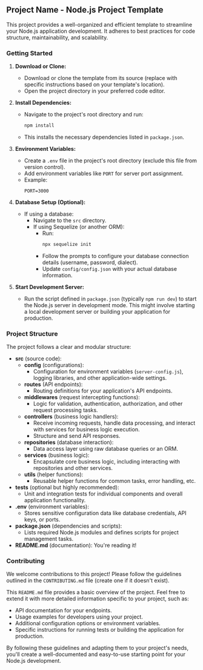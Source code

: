 ## Project Name - Node.js Project Template

This project provides a well-organized and efficient template to streamline your Node.js application development. It adheres to best practices for code structure, maintainability, and scalability.

### Getting Started

1. **Download or Clone:**
   - Download or clone the template from its source (replace with specific instructions based on your template's location).
   - Open the project directory in your preferred code editor.

2. **Install Dependencies:**
   - Navigate to the project's root directory and run:
     ```bash
     npm install
     ```
   - This installs the necessary dependencies listed in `package.json`.

3. **Environment Variables:**
   - Create a `.env` file in the project's root directory (exclude this file from version control).
   - Add environment variables like `PORT` for server port assignment.
   - Example:
     ```
     PORT=3000
     ```

4. **Database Setup (Optional):**
   - If using a database:
     - Navigate to the `src` directory.
     - If using Sequelize (or another ORM):
       - Run:
         ```bash
         npx sequelize init
         ```
       - Follow the prompts to configure your database connection details (username, password, dialect).
       - Update `config/config.json` with your actual database information.

5. **Start Development Server:**
   - Run the script defined in `package.json` (typically `npm run dev`) to start the Node.js server in development mode. This might involve starting a local development server or building your application for production.

### Project Structure

The project follows a clear and modular structure:

- **src** (source code):
   - **config** (configurations):
     - Configuration for environment variables (`server-config.js`), logging libraries, and other application-wide settings.
   - **routes** (API endpoints):
     - Routing definitions for your application's API endpoints.
   - **middlewares** (request intercepting functions):
     - Logic for validation, authentication, authorization, and other request processing tasks.
   - **controllers** (business logic handlers):
     - Receive incoming requests, handle data processing, and interact with services for business logic execution.
     - Structure and send API responses.
   - **repositories** (database interaction):
     - Data access layer using raw database queries or an ORM.
   - **services** (business logic):
     - Encapsulate core business logic, including interacting with repositories and other services.
   - **utils** (helper functions):
     - Reusable helper functions for common tasks, error handling, etc.
- **tests** (optional but highly recommended):
  - Unit and integration tests for individual components and overall application functionality.
- **.env** (environment variables):
  - Stores sensitive configuration data like database credentials, API keys, or ports.
- **package.json** (dependencies and scripts):
  - Lists required Node.js modules and defines scripts for project management tasks.
- **README.md** (documentation): You're reading it!

### Contributing

We welcome contributions to this project! Please follow the guidelines outlined in the `CONTRIBUTING.md` file (create one if it doesn't exist).

This `README.md` file provides a basic overview of the project. Feel free to extend it with more detailed information specific to your project, such as:

- API documentation for your endpoints.
- Usage examples for developers using your project.
- Additional configuration options or environment variables.
- Specific instructions for running tests or building the application for production.

By following these guidelines and adapting them to your project's needs, you'll create a well-documented and easy-to-use starting point for your Node.js development.
